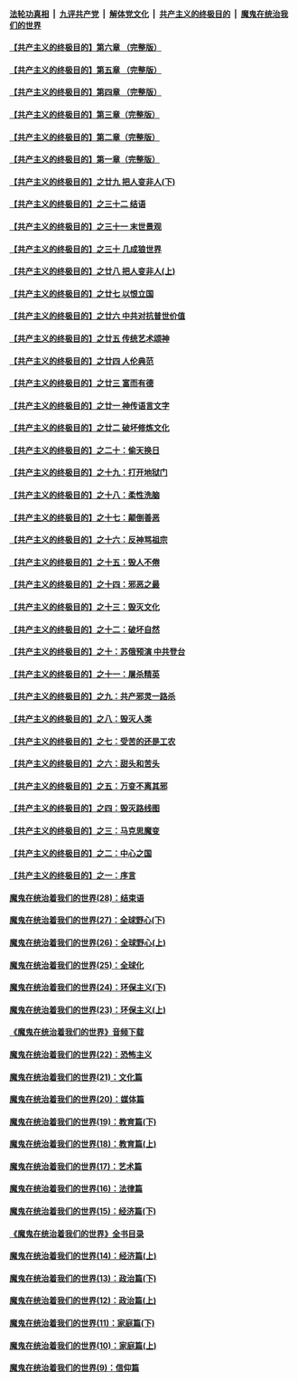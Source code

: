 ####  [法轮功真相](../../../../basic/blob/master/README.md?t=04301931) &nbsp;|&nbsp; [九评共产党](../../../../9ping.md/blob/master/README.md?t=04301931) &nbsp;|&nbsp; [解体党文化](../../../../jtdwh.md/blob/master/README.md?t=04301931)  &nbsp;|&nbsp; [共产主义的终极目的](../../../../gczydzjmd.md/blob/master/README.md?t=04301931) &nbsp;|&nbsp; [魔鬼在统治我们的世界](../../../../mgztzwmdsj.md/blob/master/README.md?t=04301931) 

#### [【共产主义的终极目的】第六章 （完整版）](../pages/nsc422/n11428913.md?t=04301931) 

#### [【共产主义的终极目的】第五章 （完整版）](../pages/nsc422/n11428912.md?t=04301931) 

#### [【共产主义的终极目的】第四章 （完整版）](../pages/nsc422/n11428907.md?t=04301931) 

#### [【共产主义的终极目的】第三章（完整版）](../pages/nsc422/n11428848.md?t=04301931) 

#### [【共产主义的终极目的】第二章（完整版）](../pages/nsc422/n11428831.md?t=04301931) 

#### [【共产主义的终极目的】第一章（完整版）](../pages/nsc422/n11417651.md?t=04301931) 

#### [【共产主义的终极目的】之廿九 把人变非人(下)](../pages/nsc422/n11344140.md?t=04301931) 

#### [【共产主义的终极目的】之三十二 结语](../pages/nsc422/n11360535.md?t=04301931) 

#### [【共产主义的终极目的】之三十一 末世景观](../pages/nsc422/n11351129.md?t=04301931) 

#### [【共产主义的终极目的】之三十 几成狼世界](../pages/nsc422/n11348280.md?t=04301931) 

#### [【共产主义的终极目的】之廿八 把人变非人(上)](../pages/nsc422/n11340492.md?t=04301931) 

#### [【共产主义的终极目的】之廿七 以恨立国](../pages/nsc422/n11336944.md?t=04301931) 

#### [【共产主义的终极目的】之廿六 中共对抗普世价值](../pages/nsc422/n11324785.md?t=04301931) 

#### [【共产主义的终极目的】之廿五 传统艺术颂神](../pages/nsc422/n11296396.md?t=04301931) 

#### [【共产主义的终极目的】之廿四 人伦典范](../pages/nsc422/n11296397.md?t=04301931) 

#### [【共产主义的终极目的】之廿三 富而有德](../pages/nsc422/n11283598.md?t=04301931) 

#### [【共产主义的终极目的】之廿一 神传语言文字](../pages/nsc422/n11263265.md?t=04301931) 

#### [【共产主义的终极目的】之廿二 破坏修炼文化](../pages/nsc422/n11245728.md?t=04301931) 

#### [【共产主义的终极目的】之二十：偷天换日](../pages/nsc422/n11238846.md?t=04301931) 

#### [【共产主义的终极目的】之十九：打开地狱门](../pages/nsc422/n11206376.md?t=04301931) 

#### [【共产主义的终极目的】之十八：柔性洗脑](../pages/nsc422/n11199994.md?t=04301931) 

#### [【共产主义的终极目的】之十七：颠倒善恶](../pages/nsc422/n11179782.md?t=04301931) 

#### [【共产主义的终极目的】之十六：反神骂祖宗](../pages/nsc422/n11166798.md?t=04301931) 

#### [【共产主义的终极目的】之十五：毁人不倦](../pages/nsc422/n11166792.md?t=04301931) 

#### [【共产主义的终极目的】之十四：邪恶之最](../pages/nsc422/n11150249.md?t=04301931) 

#### [【共产主义的终极目的】之十三：毁灭文化](../pages/nsc422/n11135227.md?t=04301931) 

#### [【共产主义的终极目的】之十二：破坏自然](../pages/nsc422/n11135214.md?t=04301931) 

#### [【共产主义的终极目的】之十：苏俄预演 中共登台](../pages/nsc422/n11118424.md?t=04301931) 

#### [【共产主义的终极目的】之十一：屠杀精英](../pages/nsc422/n11118442.md?t=04301931) 

#### [【共产主义的终极目的】之九：共产邪灵一路杀](../pages/nsc422/n11114139.md?t=04301931) 

#### [【共产主义的终极目的】之八：毁灭人类](../pages/nsc422/n11108503.md?t=04301931) 

#### [【共产主义的终极目的】之七：受苦的还是工农](../pages/nsc422/n11101809.md?t=04301931) 

#### [【共产主义的终极目的】之六：甜头和苦头](../pages/nsc422/n11096971.md?t=04301931) 

#### [【共产主义的终极目的】之五：万变不离其邪](../pages/nsc422/n11091285.md?t=04301931) 

#### [【共产主义的终极目的】之四：毁灭路线图](../pages/nsc422/n11086284.md?t=04301931) 

#### [【共产主义的终极目的】之三：马克思魔变](../pages/nsc422/n11061941.md?t=04301931) 

#### [【共产主义的终极目的】之二：中心之国](../pages/nsc422/n11047728.md?t=04301931) 

#### [【共产主义的终极目的】之一：序言](../pages/nsc422/n11086077.md?t=04301931) 

#### [魔鬼在统治着我们的世界(28)：结束语](../pages/nsc422/n10936246.md?t=04301931) 

#### [魔鬼在统治着我们的世界(27)：全球野心(下)](../pages/nsc422/n10928319.md?t=04301931) 

#### [魔鬼在统治着我们的世界(26)：全球野心(上)](../pages/nsc422/n10900318.md?t=04301931) 

#### [魔鬼在统治着我们的世界(25)：全球化](../pages/nsc422/n10788205.md?t=04301931) 

#### [魔鬼在统治着我们的世界(24)：环保主义(下)](../pages/nsc422/n10695307.md?t=04301931) 

#### [魔鬼在统治着我们的世界(23)：环保主义(上)](../pages/nsc422/n10688613.md?t=04301931) 

#### [《魔鬼在统治着我们的世界》音频下载](../pages/nsc422/n10635553.md?t=04301931) 

#### [魔鬼在统治着我们的世界(22)：恐怖主义](../pages/nsc422/n10614727.md?t=04301931) 

#### [魔鬼在统治着我们的世界(21)：文化篇](../pages/nsc422/n10597706.md?t=04301931) 

#### [魔鬼在统治着我们的世界(20)：媒体篇](../pages/nsc422/n10586579.md?t=04301931) 

#### [魔鬼在统治着我们的世界(19)：教育篇(下)](../pages/nsc422/n10564808.md?t=04301931) 

#### [魔鬼在统治着我们的世界(18)：教育篇(上)](../pages/nsc422/n10526970.md?t=04301931) 

#### [魔鬼在统治着我们的世界(17)：艺术篇](../pages/nsc422/n10499093.md?t=04301931) 

#### [魔鬼在统治着我们的世界(16)：法律篇](../pages/nsc422/n10485969.md?t=04301931) 

#### [魔鬼在统治着我们的世界(15)：经济篇(下)](../pages/nsc422/n10469975.md?t=04301931) 

#### [《魔鬼在统治着我们的世界》全书目录](../pages/nsc422/n10464261.md?t=04301931) 

#### [魔鬼在统治着我们的世界(14)：经济篇(上)](../pages/nsc422/n10457370.md?t=04301931) 

#### [魔鬼在统治着我们的世界(13)：政治篇(下)](../pages/nsc422/n10448270.md?t=04301931) 

#### [魔鬼在统治着我们的世界(12)：政治篇(上)](../pages/nsc422/n10444576.md?t=04301931) 

#### [魔鬼在统治着我们的世界(11)：家庭篇(下)](../pages/nsc422/n10440961.md?t=04301931) 

#### [魔鬼在统治着我们的世界(10)：家庭篇(上)](../pages/nsc422/n10435448.md?t=04301931) 

#### [魔鬼在统治着我们的世界(9)：信仰篇](../pages/nsc422/n10432159.md?t=04301931) 

